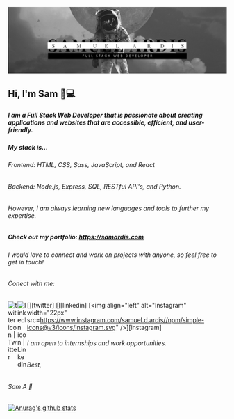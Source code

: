 ![](img/astroprofimg.png)

## Hi, I'm Sam 👋:computer:

##### I am a Full Stack Web Developer that is passionate about creating applications and websites that are accessible, efficient, and user-friendly.

##### My stack is...
###### Frontend: HTML, CSS, Sass, JavaScript, and React

###### Backend: Node.js, Express, SQL, RESTful API's, and Python.

###### However, I am always learning new languages and tools to further my expertise.

##### Check out my portfolio: https://samardis.com
  
###### I would love to connect and work on projects with anyone, so feel free to get in touch!

###### Conect with me: 

[<img align="left" alt="twitter icon | Twitter" width="22px" src="https://twitter.com/samuel_ardis/npm/simple-icons@v3/icons/twitter.svg" />][twitter]
[<img align="left" alt="linkedIn icon | LinkedIn" width="22px" src="https://www.linkedin.com/in/samuel-ardis//npm/simple-icons@v3/icons/linkedin.svg" />][linkedin]
[<img align="left" alt="Instagram" width="22px" src=https://www.instagram.com/samuel.d.ardis//npm/simple-icons@v3/icons/instagram.svg" />][instagram]

###### I am open to internships and work opportunities.

###### Best,

###### Sam A :rocket:

[![Anurag's github stats](https://github-readme-stats.vercel.app/api?username=ardissam0&hide=stars&show_icons=true&theme=algolia)](https://github.com/anuraghazra/github-readme-stats)


